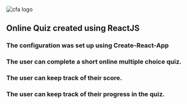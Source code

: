![cfa logo](https://cloud.githubusercontent.com/assets/24615235/26093573/d1711256-3a59-11e7-888f-c30b766e3733.jpeg)

## Online Quiz created using ReactJS

### The configuration was set up using Create-React-App

### The user can complete a short online multiple choice quiz. 
### The user can keep track of their score.
### The user can keep track of their progress in the quiz.

